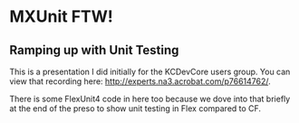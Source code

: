MXUnit FTW!
=====
Ramping up with Unit Testing
----------------------------
This is a presentation I did initially for the KCDevCore users group. You can view that recording here: http://experts.na3.acrobat.com/p76614762/.

There is some FlexUnit4 code in here too because we dove into that briefly at the end of the preso to show unit testing in Flex compared to CF.